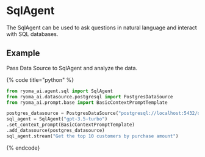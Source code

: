# SqlAgent

The SqlAgent can be used to ask questions in natural language and interact with SQL databases.

## Example

Pass Data Source to SqlAgent and analyze the data.

{% code title="python" %}

```python
from ryoma_ai.agent.sql import SqlAgent
from ryoma_ai.datasource.postgresql import PostgresDataSource
from ryoma_ai.prompt.base import BasicContextPromptTemplate

postgres_datasource = PostgresDataSource("postgresql://localhost:5432/db")
sql_agent = SqlAgent("gpt-3.5-turbo")
.set_context_prompt(BasicContextPromptTemplate)
.add_datasource(postgres_datasource)
sql_agent.stream("Get the top 10 customers by purchase amount")
```

{% endcode}
